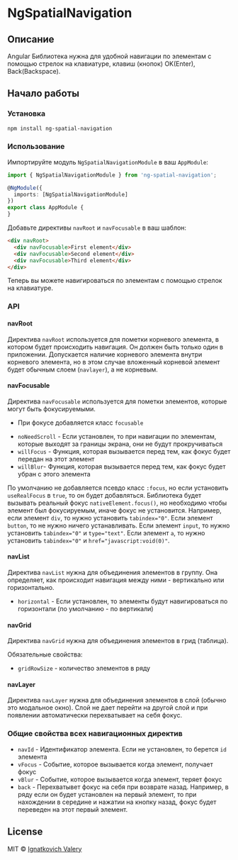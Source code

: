 # NgSpatialNavigation

## Описание

Angular Библиотека нужна для удобной навигации по элементам с помощью стрелок на клавиатуре, клавиш (кнопок) OK(Enter), Back(Backspace).

## Начало работы

### Установка

```bash
npm install ng-spatial-navigation
```

### Использование

Импортируйте модуль `NgSpatialNavigationModule` в ваш `AppModule`:

```typescript
import { NgSpatialNavigationModule } from 'ng-spatial-navigation';

@NgModule({
  imports: [NgSpatialNavigationModule]
})
export class AppModule {
}
```

Добавьте директивы `navRoot` и `navFocusable` в ваш шаблон:

```html
<div navRoot>
  <div navFocusable>First element</div>
  <div navFocusable>Second element</div>
  <div navFocusable>Third element</div>
</div>
```

Теперь вы можете навигироваться по элементам с помощью стрелок на клавиатуре.

### API

#### navRoot

Директива `navRoot` используется для пометки корневого элемента, в котором будет происходить навигация. Он должен быть
только один в приложении. Допускается наличие корневого элемента внутри корневого элемента, но в этом случае вложенный
корневой элемент будет обычным слоем (`navlayer`), а не корневым.

#### navFocusable

Директива `navFocusable` используется для пометки элементов, которые могут быть фокусируемыми.

* При фокусе добавляется класс `focusable`

- `noNeedScroll` - Если установлен, то при навигации по элементам, которые выходят за границы экрана, они не будут
  прокручиваться
- `willFocus` - Функция, которая вызывается перед тем, как фокус будет передан на этот элемент
- `willBlur`- Функция, которая вызывается перед тем, как фокус будет убран с этого элемента

По умолчанию не добавляется псевдо класс `:focus`, но если установить `useRealFocus` в `true`, то он будет добавляться.
Библиотека будет вызывать реальный фокус `nativeElement.focus()`, но необходимо чтобы элемент был фокусируемым,
иначе фокус не установится. Например, если элемент `div`, то нужно установить `tabindex="0"`. Если элемент `button`, то
не нужно ничего устанавливать. Если элемент `input`, то нужно установить `tabindex="0"` и `type="text"`. Если
элемент `a`, то нужно установить `tabindex="0"` и `href="javascript:void(0)"`.

#### navList

Директива `navList` нужна для объединения элементов в группу. Она определяет, как происходит навигация между ними -
вертикально или горизонтально.

- `horizontal` - Если установлен, то элементы будут навигироваться по горизонтали (по умолчанию - по вертикали)

#### navGrid

Директива `navGrid` нужна для объединения элементов в грид (таблица).

Обязательные свойства:

- `gridRowSize` - количество элементов в ряду

#### navLayer

Директива `navLayer` нужна для объединения элементов в слой (обычно это модальное окно). Слой не дает перейти на другой
слой и при появлении автоматически перехватывает на себя фокус.

### Общие свойства всех навигационных директив

- `navId` - Идентификатор элемента. Если не установлен, то берется `id` элемента
- `vFocus` - Событие, которое вызывается когда элемент, получает фокус
- `vBlur` - Событие, которое вызывается когда элемент, теряет фокус
- `back` - Перехватывет фокус на себя при возврате назад. Например, в ряду если он будет установлен на первый элемент,
  то при нахождении в середине и нажатии на кнопку назад, фокус будет переведен на этот первый элемент.

## License

MIT © [Ignatkovich Valery](mailto:valeragin@gmail.com)

